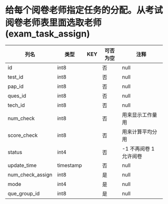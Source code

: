 # 给每个阅卷老师指定任务的分配。从考试阅卷老师表里面选取老师(exam_task_assign)
| 列名   | 类型   | KEY  | 可否为空 | 注释   |
| ---- | ---- | ---- | ---- | ---- |
|id|int8||否|null|
|test_id|int8||否|null|
|pap_id|int8||否|null|
|ques_id|int8||否|null|
|tech_id|int8||否|null|
|num_check|int8||否|用来显示工作量用|
|score_check|int8||否|用来计算平均分用|
|status|int4||否|-1 不再阅卷 1 允许阅卷|
|update_time|timestamp||否|null|
|num_check_assign|int8||是|null|
|mode|int4||是|null|
|que_group_id|int8||是|null|

